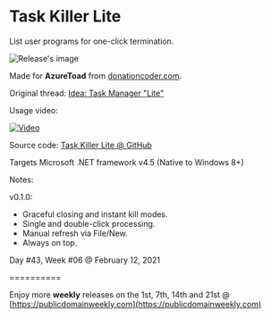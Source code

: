 # Task Killer Lite
List user programs for one-click termination.

![Release's image](https://user-images.githubusercontent.com/54631779/107970117-13e56180-6f87-11eb-8968-00e0c227b5bb.png)

Made for **AzureToad** from [donationcoder.com](https://www.donationcoder.com).

Original thread: [Idea: Task Manager "Lite"](https://www.donationcoder.com/forum/index.php?topic=49923.0)

Usage video:

[![Video](http://img.youtube.com/vi/m2Tatfet8lY/0.jpg)](http://www.youtube.com/watch?v=m2Tatfet8lY "Usage video")

Source code: [Task Killer Lite @ GitHub](https://github.com/publicdomain/task-killer-lite")

Targets Microsoft .NET framework v4.5 (Native to Windows 8+)

Notes:

v0.1.0:
- Graceful closing and instant kill modes.
- Single and double-click processing.
- Manual refresh via File/New.
- Always on top.

Day #43, Week #06 @ February 12, 2021

==========

Enjoy more **weekly** releases on the 1st, 7th, 14th and 21st @ [https://publicdomainweekly.com](https://publicdomainweekly.com)
